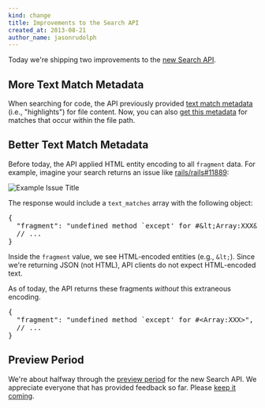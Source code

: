 ```yaml
---
kind: change
title: Improvements to the Search API
created_at: 2013-08-21
author_name: jasonrudolph
---
```


Today we're shipping two improvements to the [new Search API][original-search-api-announcement].

## More Text Match Metadata

When searching for code, the API previously provided [text match metadata][text-matches] (i.e., "highlights") for file content.
Now, you can also [get this metadata][code-text-matches] for matches that occur within the file path.

## Better Text Match Metadata

Before today, the API applied HTML entity encoding to all `fragment` data.
For example, imagine your search returns an issue like [rails/rails#11889][example-issue]:

![Example Issue Title](https://f.cloud.github.com/assets/2988/994632/a84f2888-09af-11e3-9417-4bd92f1f1ed6.png)

The response would include a `text_matches` array with the following object:

<pre class="json">
{
  "fragment": "undefined method `except' for #&amp;lt;Array:XXX&amp;gt;",
  // ...
}
</pre>

Inside the `fragment` value, we see HTML-encoded entities (e.g., `&lt;`).
Since we're returning JSON (not HTML), API clients do not expect HTML-encoded text.

As of today, the API returns these fragments _without_ this extraneous encoding.

<pre class="json">
{
  "fragment": "undefined method `except' for #&lt;Array:XXX&gt;",
  // ...
}
</pre>

## Preview Period

We're about halfway through the [preview period][preview-period] for the new Search API.
We appreciate everyone that has provided feedback so far. Please [keep it coming][contact].

[contact]: https://github.com/contact?form[subject]=New+Search+API
[code-text-matches]: /v3/search/#highlighting-code-search-results
[example-issue]: https://github.com/rails/rails/issues/11889
[original-search-api-announcement]: /changes/2013-07-19-preview-the-new-search-api/
[preview-period]: /changes/2013-07-19-preview-the-new-search-api/#preview-period
[text-matches]: /v3/search/#text-match-metadata
